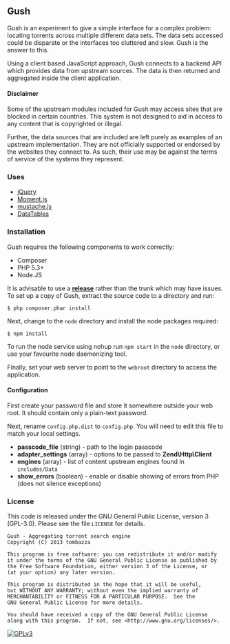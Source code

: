 ## Gush

Gush is an experiment to give a simple interface for a complex problem: locating torrents across multiple different data sets. The data sets accessed could be disparate or the interfaces too cluttered and slow. Gush is the answer to this. 

Using a client based JavaScript approach, Gush connects to a backend API which provides data from upstream sources. The data is then returned and aggregated inside the client application.

#### Disclaimer
Some of the upstream modules included for Gush may access sites that are blocked in certain countries. This system is not designed to aid in access to any content that is copyrighted or illegal.

Further, the data sources that are included are left purely as examples of an upstream implementation. They are not officially supported or endorsed by the websites they connect to. As such, their use may be against the terms of service of the systems they represent.

### Uses

* [jQuery](http://jquery.org)
* [Moment.js](http://momentjs.com/)
* [mustache.js](https://github.com/janl/mustache.js)
* [DataTables](https://datatables.net/)

### Installation

Gush requires the following components to work correctly:

* Composer
* PHP 5.3+
* Node.JS

It is advisable to use a **[release](https://github.com/tombazza/gush/releases)** rather than the trunk which may have issues. To set up a copy of Gush, extract the source code to a directory and run:

`$ php composer.phar install`

Next, change to the `node` directory and install the node packages required:

`$ npm install`

To run the node service using nohup run `npm start` in the `node` directory, or use your favourite node daemonizing tool.

Finally, set your web server to point to the `webroot` directory to access the application.

#### Configuration

First create your password file and store it somewhere outside your web root. It should contain only a plain-text password.

Next, rename `config.php.dist` to `config.php`. You will need to edit this file to match your local settings.

* **passcode_file** (string) - path to the login passcode
* **adapter_settings** (array) - options to be passed to **Zend\Http\Client**
* **engines** (array) - list of content upstream engines found in `includes/Data`
* **show_errors** (boolean) - enable or disable showing of errors from PHP (does not silence exceptions)

### License
This code is released under the GNU General Public License, version 3 (GPL-3.0). Please see the file `LICENSE` for details.

    Gush - Aggregating torrent search engine
    Copyright (C) 2013 tombazza

    This program is free software: you can redistribute it and/or modify
    it under the terms of the GNU General Public License as published by
    the Free Software Foundation, either version 3 of the License, or
    (at your option) any later version.

    This program is distributed in the hope that it will be useful,
    but WITHOUT ANY WARRANTY; without even the implied warranty of
    MERCHANTABILITY or FITNESS FOR A PARTICULAR PURPOSE.  See the
    GNU General Public License for more details.

    You should have received a copy of the GNU General Public License
    along with this program.  If not, see <http://www.gnu.org/licenses/>.

[![GPLv3](http://www.gnu.org/graphics/gplv3-88x31.png "GPLv3")](http://www.gnu.org/licenses/gpl-3.0-standalone.html)
